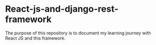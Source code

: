 # React-js-and-django-rest-framework
The purpose of this repository is to document my learning journey with React JS and this framework.
